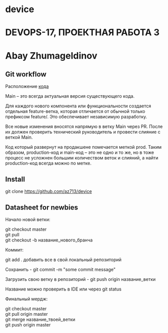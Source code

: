 # device

DEVOPS-17, ПРОЕКТНАЯ РАБОТА 3
========================
Abay Zhumageldinov
========================
Git workflow
-------------------------
Расположение [кода](https://github.com/az713/device/blob/main/code.py)

Main – это всегда актуальная версия существующего кода. 

Для каждого нового компонента или функциональности создается отдельная feature-ветка, которая отличается от обычной только префиксом feature/. Это обеспечивает независимую разработку.

Все новые изменения вносятся напрямую в ветку Main через PR. После их должен проверить технический руководитель и провести слияние с веткой Main.

Код который развернут на продакшене помечается меткой prod. Таким образом, production-код и main-код – это не одно и то же, но в тоже 
процесс не усложнен большим количеством веток и слияний, а найти production-код всегда можно по метке.

Install
-------------------------
git clone https://github.com/az713/device

Datasheet for newbies
-------------------------
Начало новой ветки:
  
git checkout master  
git pull  
git checkout -b название_нового_бранча  

Коммит: 

git add . добавить все в свой локальный репозиторий  

Сохранить - git commit -m "some commit message"  

Загрузить свою ветку в репозиторий - git push origin название_ветки  

Название можно проверить в IDE или через git status  

Финальный мердж:
   
git checkout master  
git pull origin master  
git merge название_твоей_ветки  
git push origin master 